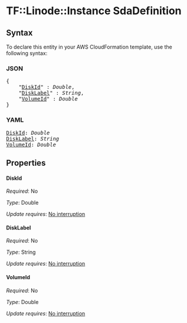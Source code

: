 # TF::Linode::Instance SdaDefinition

## Syntax

To declare this entity in your AWS CloudFormation template, use the following syntax:

### JSON

<pre>
{
    "<a href="#diskid" title="DiskId">DiskId</a>" : <i>Double</i>,
    "<a href="#disklabel" title="DiskLabel">DiskLabel</a>" : <i>String</i>,
    "<a href="#volumeid" title="VolumeId">VolumeId</a>" : <i>Double</i>
}
</pre>

### YAML

<pre>
<a href="#diskid" title="DiskId">DiskId</a>: <i>Double</i>
<a href="#disklabel" title="DiskLabel">DiskLabel</a>: <i>String</i>
<a href="#volumeid" title="VolumeId">VolumeId</a>: <i>Double</i>
</pre>

## Properties

#### DiskId

_Required_: No

_Type_: Double

_Update requires_: [No interruption](https://docs.aws.amazon.com/AWSCloudFormation/latest/UserGuide/using-cfn-updating-stacks-update-behaviors.html#update-no-interrupt)

#### DiskLabel

_Required_: No

_Type_: String

_Update requires_: [No interruption](https://docs.aws.amazon.com/AWSCloudFormation/latest/UserGuide/using-cfn-updating-stacks-update-behaviors.html#update-no-interrupt)

#### VolumeId

_Required_: No

_Type_: Double

_Update requires_: [No interruption](https://docs.aws.amazon.com/AWSCloudFormation/latest/UserGuide/using-cfn-updating-stacks-update-behaviors.html#update-no-interrupt)

